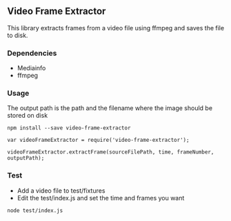 ## Video Frame Extractor

This library extracts frames from a video file using ffmpeg and saves the file to disk.

### Dependencies

- Mediainfo
- ffmpeg

### Usage

The output path is the path and the filename where the image should be stored on disk

```
npm install --save video-frame-extractor

var videoFrameExtractor = require('video-frame-extractor');

videoFrameExtractor.extractFrame(sourceFilePath, time, frameNumber, outputPath);
```

### Test

- Add a video file to test/fixtures
- Edit the test/index.js and set the time and frames you want


```
node test/index.js
```
